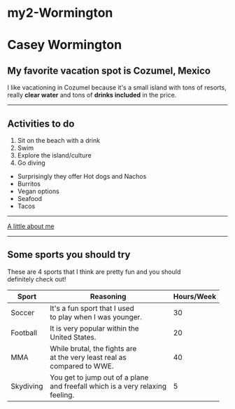 # my2-Wormington

# Casey Wormington

## My favorite vacation spot is Cozumel, Mexico
I like vacationing in Cozumel because it's a small island with tons of resorts, really **clear water** and tons of **drinks included** in the price.

---

## Activities to do
1. Sit on the beach with a drink
2. Swim
3. Explore the island/culture
4. Go diving

- Surprisingly they offer Hot dogs and Nachos
- Burritos
- Vegan options
- Seafood
- Tacos

---

[A little about me](MyStats.md)

---

## Some sports you should try

These are 4 sports that I think are pretty fun and you should<br>
definitely check out!

| Sport | Reasoning | Hours/Week|
| ----- | --------- | ----------|
| Soccer | It's a fun sport that I used<br> to play when I was younger. | 30 |
| Football | It is  very popular within the<br> United States. | 20 |
| MMA | While brutal, the fights are<br> at the very least real as<br>compared to WWE. | 40 |
| Skydiving | You get to jump out of a plane<br>and freefall which is a very relaxing<br>feeling. | 5 |